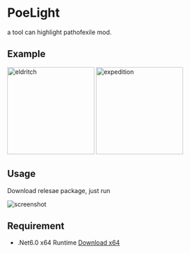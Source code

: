 # PoeLight

a tool can highlight pathofexile mod.

## Example

<img alt="eldritch" src="https://github.com/dotsx/PoeLight/assets/89591768/813e3558-62ab-421e-afa7-4a0fe49ae118" width="200px" />
<img alt="expedition" src="https://github.com/dotsx/PoeLight/assets/89591768/97d08d75-93e8-4aee-9740-1f2f8d9896fe" width="200px" />

## Usage

Download relesae package, just run

![screenshot](https://github.com/dotsx/PoeLight/assets/89591768/0bbd4f1c-412b-4323-9d30-9ee226361bc8)


## Requirement

- .Net6.0 x64 Runtime [Download x64](https://dotnet.microsoft.com/en-us/download/dotnet/thank-you/runtime-desktop-6.0.20-windows-x64-installer)
